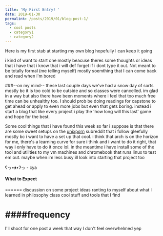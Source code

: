 ```yaml
---
title: 'My First Entry! '
date: 2019-01-30
permalink: /posts/2019/01/blog-post-1/
tags:
  - cool posts
  - category1
  - category2
---
```


Here is my first stab at starting my own blog hopefully I can keep it going 

i kind of want to start one mostly beacuse theres some thoughts or ideas that i have that i know that i will def forget if i dont type it out. Not meant to be totally formal (me telling myself) mostly soemthing that I can come back and read when i'm bored

###--on my mind--
these last couple days we've had a snow day of sorts mostly bc it is too cold to be outside and so classes were cancelled. im glad in a way but also there have been moments where i feel that too much free time can be unhealthy too. I should prob be doing readings for capstone to get ahead or apply to even more jobs but even that gets boring. instead i start a blog that like every project i play the 'how long will this last' game and hope for the best. 

Some cool things that i have found this week so far i suppose is that there are some sweet setups on the [unixporn](https://www.reddit.com/r/unixporn/) subreddit that i follow gleefully mostly bc i want to have a set up that cool. i think that arch is on the horizon for me, there's a learning curve for sure i think and i want to do it right, that way i only have to do it once lol. in the meantime i have install some of the tool and utilities to my vm machines and chromebook that runs linux to test em out. maybe when im less busy ill look into starting that project too

ʕっ•ᴥ•ʔっ - cya

#### What to Expect
======
discussion on some project ideas
ranting to myself about what I learned in philosophy class
cool stuff and tools that I find

####frequency
======
I'll shoot for one post a week that way I don't feel overwhelmed yep
